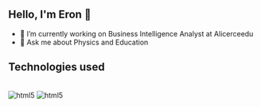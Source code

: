 ## Hello, I'm Eron 👋

<!--
**Theophorus3/Theophorus3** is a ✨ _special_ ✨ repository because its `README.md` (this file) appears on your GitHub profile.

Here are some ideas to get you started:
- 🌱 I’m currently learning ...
- 👯 I’m looking to collaborate on ...
- 🤔 I’m looking for help with ...
- 📫 How to reach me: ...
- 😄 Pronouns: ...
- ⚡ Fun fact: ...
-->
- 🔭 I’m currently working on Business Intelligence Analyst at Alicerceedu
- 💬 Ask me about Physics and Education
## Technologies used

<div style="display: inline_block"><br/>
  <img align="center" alt="html5" src="https://img.shields.io/badge/PostgreSQL-316192?style=for-the-badge&logo=postgresql&logoColor=white"/>
  <img align="center" alt="html5" src="https://img.shields.io/badge/Google%20Sheets-34A853?style=for-the-badge&logo=google-sheets&logoColor=white"/>
